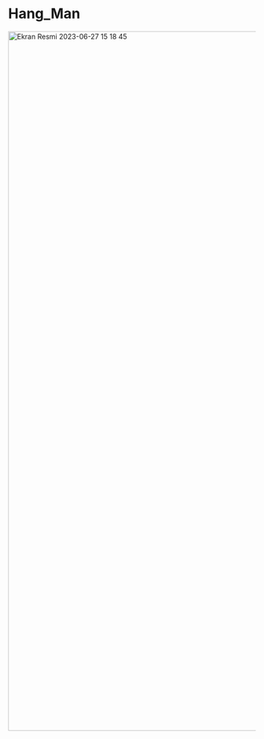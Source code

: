 # Hang_Man
<img width="1422" alt="Ekran Resmi 2023-06-27 15 18 45" src="https://github.com/oktay379/Hang_Man/assets/124916788/9286d071-f210-4c6a-adbf-d4d3442b836f">
